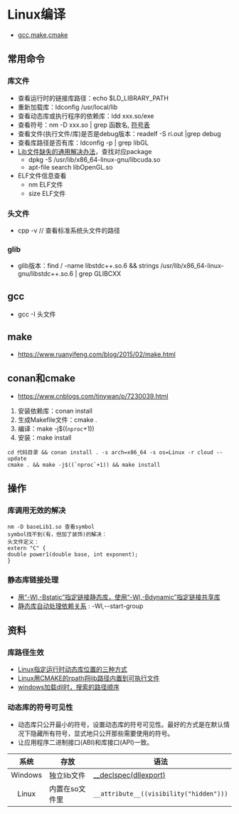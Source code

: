 # Linux编译
* [gcc,make,cmake](https://blog.csdn.net/libaineu2004/article/details/77119908)

## 常用命令
### 库文件
* 查看运行时的链接库路径：echo $LD_LIBRARY_PATH
* 重新加载库：ldconfig /usr/local/lib
* 查看动态库或执行程序的依赖库：ldd xxx.so/exe
* 查看符号：nm -D xxx.so | grep 函数名, [符号表](https://wenku.baidu.com/view/5282f0a080d049649b6648d7c1c708a1284a0ae9.html)
* 查看文件(执行文件/库)是否是debug版本：readelf -S ri.out |grep debug
*  查看库路径是否有库：ldconfig -p | grep libGL
* [Lib文件缺失的通用解决办法](https://www.jianshu.com/p/289205fae296)，查找对应package
  * dpkg -S /usr/lib/x86_64-linux-gnu/libcuda.so
  * apt-file search libOpenGL.so
* ELF文件信息查看
  * nm ELF文件
  * size ELF文件

### 头文件
* cpp -v // 查看标准系统头文件的路径

### glib
* glib版本：find / -name libstdc++.so.6 && strings /usr/lib/x86_64-linux-gnu/libstdc++.so.6 | grep GLIBCXX

## gcc
* gcc -I 头文件

## make
* https://www.ruanyifeng.com/blog/2015/02/make.html

## conan和cmake
* https://www.cnblogs.com/tinywan/p/7230039.html

1. 安装依赖库：conan install
1. 生成Makefile文件：cmake .
1. 编译：make -j$((`nproc`+1))
1. 安装：make install

```
cd 代码目录 && conan install . -s arch=x86_64 -s os=Linux -r cloud --update
cmake . && make -j$((`nproc`+1)) && make install
```

## 操作
### 库调用无效的解决
```
nm -D baseLib1.so 查看symbol
symbol找不到(有，但加了装饰)的解决：
头文件定义：
extern "C" {
double power1(double base, int exponent);
}
```

### 静态库链接处理
* [用“-Wl,-Bstatic”指定链接静态库，使用“-Wl,-Bdynamic”指定链接共享库](https://cmake.org/cmake/help/latest/variable/CMAKE_LINK_SEARCH_START_STATIC.html)
* [静态库自动处理依赖关系](https://cloud.tencent.com/developer/article/1377516) : -Wl,--start-group

## 资料
### 库路径生效
* [Linux指定运行时动态库位置的三种方式](https://blog.csdn.net/gx_1983/article/details/78352457)
* [Linux用CMAKE的rpath将lib路径内置到可执行文件](https://blog.csdn.net/z296671124/article/details/86699720)
* [windows加载dll时，搜索的路径顺序](https://blog.csdn.net/m0_60352504/article/details/120070816)

### 动态库的符号可见性
* 动态库只公开最小的符号，设置动态库的符号可见性。最好的方式是在默认情况下隐藏所有符号，显式地只公开那些需要使用的符号。
* 让应用程序二进制接口(ABI)和库接口(API)一致。

| 系统 | 存放 | 语法 |
| :-: | - | - |
| Windows | 独立lib文件 | [__declspec(dllexport)](https://blog.csdn.net/qwq1503/article/details/85696279) |
| Linux | 内置在so文件里 | `__attribute__((visibility("hidden")))` |
